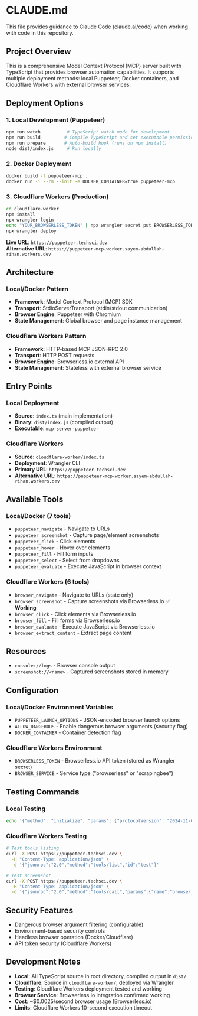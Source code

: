 # CLAUDE.md

This file provides guidance to Claude Code (claude.ai/code) when working with code in this repository.

## Project Overview
This is a comprehensive Model Context Protocol (MCP) server built with TypeScript that provides browser automation capabilities. It supports multiple deployment methods: local Puppeteer, Docker containers, and Cloudflare Workers with external browser services.

## Deployment Options

### 1. Local Development (Puppeteer)
```bash
npm run watch          # TypeScript watch mode for development
npm run build         # Compile TypeScript and set executable permissions
npm run prepare       # Auto-build hook (runs on npm install)
node dist/index.js     # Run locally
```

### 2. Docker Deployment
```bash
docker build -t puppeteer-mcp .
docker run -i --rm --init -e DOCKER_CONTAINER=true puppeteer-mcp
```

### 3. Cloudflare Workers (Production)
```bash
cd cloudflare-worker
npm install
npx wrangler login
echo "YOUR_BROWSERLESS_TOKEN" | npx wrangler secret put BROWSERLESS_TOKEN
npx wrangler deploy
```

**Live URL**: `https://puppeteer.techsci.dev`  
**Alternative URL**: `https://puppeteer-mcp-worker.sayem-abdullah-rihan.workers.dev`

## Architecture

### Local/Docker Pattern
- **Framework**: Model Context Protocol (MCP) SDK
- **Transport**: StdioServerTransport (stdin/stdout communication)
- **Browser Engine**: Puppeteer with Chromium
- **State Management**: Global browser and page instance management

### Cloudflare Workers Pattern
- **Framework**: HTTP-based MCP JSON-RPC 2.0
- **Transport**: HTTP POST requests
- **Browser Engine**: Browserless.io external API
- **State Management**: Stateless with external browser service

## Entry Points

### Local Deployment
- **Source**: `index.ts` (main implementation)
- **Binary**: `dist/index.js` (compiled output)
- **Executable**: `mcp-server-puppeteer`

### Cloudflare Workers
- **Source**: `cloudflare-worker/index.ts`
- **Deployment**: Wrangler CLI
- **Primary URL**: `https://puppeteer.techsci.dev`
- **Alternative URL**: `https://puppeteer-mcp-worker.sayem-abdullah-rihan.workers.dev`

## Available Tools

### Local/Docker (7 tools)
- `puppeteer_navigate` - Navigate to URLs
- `puppeteer_screenshot` - Capture page/element screenshots
- `puppeteer_click` - Click elements
- `puppeteer_hover` - Hover over elements
- `puppeteer_fill` - Fill form inputs
- `puppeteer_select` - Select from dropdowns
- `puppeteer_evaluate` - Execute JavaScript in browser context

### Cloudflare Workers (6 tools)
- `browser_navigate` - Navigate to URLs (state only)
- `browser_screenshot` - Capture screenshots via Browserless.io ✅ **Working**
- `browser_click` - Click elements via Browserless.io
- `browser_fill` - Fill forms via Browserless.io
- `browser_evaluate` - Execute JavaScript via Browserless.io
- `browser_extract_content` - Extract page content

## Resources
- `console://logs` - Browser console output
- `screenshot://<name>` - Captured screenshots stored in memory

## Configuration

### Local/Docker Environment Variables
- `PUPPETEER_LAUNCH_OPTIONS` - JSON-encoded browser launch options
- `ALLOW_DANGEROUS` - Enable dangerous browser arguments (security flag)
- `DOCKER_CONTAINER` - Container detection flag

### Cloudflare Workers Environment
- `BROWSERLESS_TOKEN` - Browserless.io API token (stored as Wrangler secret)
- `BROWSER_SERVICE` - Service type ("browserless" or "scrapingbee")

## Testing Commands

### Local Testing
```bash
echo '{"method": "initialize", "params": {"protocolVersion": "2024-11-05", "capabilities": {"tools": {}}}, "id": 1}' | node dist/index.js
```

### Cloudflare Workers Testing
```bash
# Test tools listing
curl -X POST https://puppeteer.techsci.dev \
  -H "Content-Type: application/json" \
  -d '{"jsonrpc":"2.0","method":"tools/list","id":"test"}'

# Test screenshot
curl -X POST https://puppeteer.techsci.dev \
  -H "Content-Type: application/json" \
  -d '{"jsonrpc":"2.0","method":"tools/call","params":{"name":"browser_screenshot","arguments":{"name":"test","url":"https://example.com"}},"id":"test"}'
```

## Security Features
- Dangerous browser argument filtering (configurable)
- Environment-based security controls
- Headless browser operation (Docker/Cloudflare)
- API token security (Cloudflare Workers)

## Development Notes
- **Local**: All TypeScript source in root directory, compiled output in `dist/`
- **Cloudflare**: Source in `cloudflare-worker/`, deployed via Wrangler
- **Testing**: Cloudflare Workers deployment tested and working
- **Browser Service**: Browserless.io integration confirmed working
- **Cost**: ~$0.0025/second browser usage (Browserless.io)
- **Limits**: Cloudflare Workers 10-second execution timeout